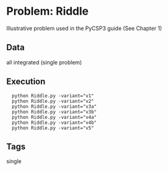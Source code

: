 # Problem: Riddle

Illustrative problem used in the PyCSP3 guide (See Chapter 1)

## Data
  all integrated (single problem)

## Execution
```
  python Riddle.py -variant="v1"
  python Riddle.py -variant="v2"
  python Riddle.py -variant="v3a"
  python Riddle.py -variant="v3b"
  python Riddle.py -variant="v4a"
  python Riddle.py -variant="v4b"
  python Riddle.py -variant="v5"
```

## Tags
  single
